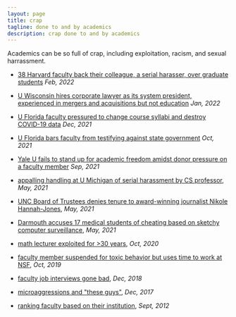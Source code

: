 ```yaml
---
layout: page
title: crap
tagline: done to and by academics
description: crap done to and by academics
---
```


Academics can be so full of crap, including exploitation, racism, and
sexual harrassment.

- [38 Harvard faculty back their colleague, a serial harasser, over graduate students](https://www.thecrimson.com/article/2022/2/4/comaroff-sanctions-open-letter/)
  _Feb, 2022_

- [U Wisconsin hires corporate lawyer as its system president, experienced in mergers and acquisitions but not education](https://madison.com/article_c61600c6-880d-5eee-a30d-b212f418c285.html)
  _Jan, 2022_

- [U Florida faculty pressured to change course syllabi and destroy COVID-19 data](https://www.tampabay.com/news/education/2021/12/06/uf-researchers-felt-pressure-to-destroy-covid-19-data-faculty-report-says/)
  _Dec, 2021_

- [U Florida bars faculty from testifying against state
  government](https://www.washingtonpost.com/nation/2021/10/30/florida-voting-rights-desantis-lawsuit)
  _Oct, 2021_

- [Yale U fails to stand up for academic freedom amidst donor pressure on a faculty member](https://www.nytimes.com/2021/09/30/arts/yale-grand-strategy-resignation.html)
  _Sep, 2021_

- [appalling handling at U Michigan of serial harassment by CS
  professor](https://www.michigandaily.com/news/daily-investigation-finds-divergence-in-u-m-outside-organizations-handling-of-allegations-against-cse-professor/),
  _May, 2021_

- [UNC Board of Trustees denies tenure to award-winning journalist
  Nikole Hannah-Jones](https://www.nytimes.com/2021/05/19/business/media/nikole-hannah-jones-unc.html),
  _May, 2021_

- [Darmouth accuses 17 medical students of cheating based on sketchy
  computer
  surveillance](https://www.nytimes.com/2021/05/09/technology/dartmouth-geisel-medical-cheating.html),
  _May, 2021_

- [math lecturer exploited for >30
  years](http://kbroman.org/blog/2021/05/06/wtf-uw-1/),
  _Oct, 2020_

- [faculty member suspended for toxic behavior but uses time to work at NSF](https://madison.com/wsj/news/local/education/university/uw-madison-failed-to-inform-federal-agency-of-abusive-professors-conduct-unpaid-leave/article_da46b852-8aeb-50c3-9673-c2ac6da3818f.html),
  _Oct, 2019_

- [faculty job interviews gone
  bad](https://www.insidehighered.com/blogs/globalhighered/faculty-job-interviews-gone-bad),
  _Dec, 2018_

- [microaggressions and "these
  guys"](http://www.amelia.mn/blog/conferences/2017/12/19/On-Microaggressions.html),
  _Dec, 2017_

- [ranking faculty based on their
  institution](http://kbroman.org/blog/2012/09/08/how-to-evaluate-faculty/),
  _Sept, 2012_
